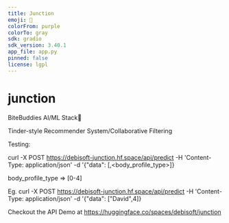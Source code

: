 ```yaml
---
title: Junction
emoji: 🏃
colorFrom: purple
colorTo: gray
sdk: gradio
sdk_version: 3.40.1
app_file: app.py
pinned: false
license: lgpl
---
```


# junction
BiteBuddies AI/ML Stack🤖

Tinder-style Recommender System/Collaborative Filtering

Testing:

  curl -X POST https://debisoft-junction.hf.space/api/predict -H 'Content-Type: application/json' -d '{"data": [<name>,<body_profile_type>]}

body_profile_type => [0-4]

  Eg. curl -X POST https://debisoft-junction.hf.space/api/predict -H 'Content-Type: application/json' -d '{"data": ["David",4]}

Checkout the API Demo at
https://huggingface.co/spaces/debisoft/junction
